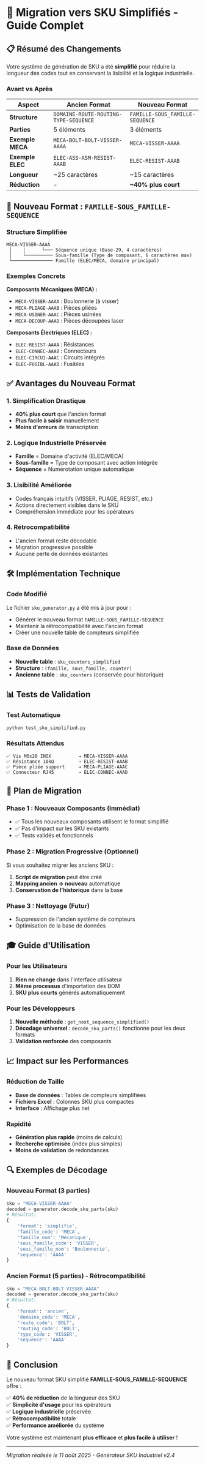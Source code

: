 # 🔄 Migration vers SKU Simplifiés - Guide Complet

## 📋 Résumé des Changements

Votre système de génération de SKU a été **simplifié** pour réduire la longueur des codes tout en conservant la lisibilité et la logique industrielle.

### Avant vs Après

| Aspect | Ancien Format | Nouveau Format |
|--------|---------------|----------------|
| **Structure** | `DOMAINE-ROUTE-ROUTING-TYPE-SEQUENCE` | `FAMILLE-SOUS_FAMILLE-SEQUENCE` |
| **Parties** | 5 éléments | 3 éléments |
| **Exemple MECA** | `MECA-BOLT-BOLT-VISSER-AAAA` | `MECA-VISSER-AAAA` |
| **Exemple ELEC** | `ELEC-ASS-ASM-RESIST-AAAB` | `ELEC-RESIST-AAAB` |
| **Longueur** | ~25 caractères | ~15 caractères |
| **Réduction** | - | **~40% plus court** |

## 🎯 Nouveau Format : `FAMILLE-SOUS_FAMILLE-SEQUENCE`

### Structure Simplifiée

```
MECA-VISSER-AAAA
 │    │      └─── Séquence unique (Base-29, 4 caractères)
 │    └────────── Sous-famille (Type de composant, 6 caractères max)
 └─────────────── Famille (ELEC/MECA, domaine principal)
```

### Exemples Concrets

**Composants Mécaniques (MECA) :**
- `MECA-VISSER-AAAA` : Boulonnerie (à visser)
- `MECA-PLIAGE-AAAB` : Pièces pliées
- `MECA-USINER-AAAC` : Pièces usinées
- `MECA-DECOUP-AAAD` : Pièces découpées laser

**Composants Électriques (ELEC) :**
- `ELEC-RESIST-AAAA` : Résistances
- `ELEC-CONNEC-AAAB` : Connecteurs
- `ELEC-CIRCUI-AAAC` : Circuits intégrés
- `ELEC-FUSIBL-AAAD` : Fusibles

## ✅ Avantages du Nouveau Format

### 1. **Simplification Drastique**
- **40% plus court** que l'ancien format
- **Plus facile à saisir** manuellement
- **Moins d'erreurs** de transcription

### 2. **Logique Industrielle Préservée**
- **Famille** = Domaine d'activité (ELEC/MECA)
- **Sous-famille** = Type de composant avec action intégrée
- **Séquence** = Numérotation unique automatique

### 3. **Lisibilité Améliorée**
- Codes français intuitifs (VISSER, PLIAGE, RESIST, etc.)
- Actions directement visibles dans le SKU
- Compréhension immédiate pour les opérateurs

### 4. **Rétrocompatibilité**
- L'ancien format reste décodable
- Migration progressive possible
- Aucune perte de données existantes

## 🛠️ Implémentation Technique

### Code Modifié
Le fichier `sku_generator.py` a été mis à jour pour :
- Générer le nouveau format `FAMILLE-SOUS_FAMILLE-SEQUENCE`
- Maintenir la rétrocompatibilité avec l'ancien format
- Créer une nouvelle table de compteurs simplifiée

### Base de Données
- **Nouvelle table** : `sku_counters_simplified`
- **Structure** : `(famille, sous_famille, counter)`
- **Ancienne table** : `sku_counters` (conservée pour historique)

## 📊 Tests de Validation

### Test Automatique
```bash
python test_sku_simplified.py
```

### Résultats Attendus
```
✅ Vis M6x20 INOX          → MECA-VISSER-AAAA
✅ Résistance 10kΩ         → ELEC-RESIST-AAAB  
✅ Pièce pliée support     → MECA-PLIAGE-AAAC
✅ Connecteur RJ45         → ELEC-CONNEC-AAAD
```

## 🔄 Plan de Migration

### Phase 1 : Nouveaux Composants (Immédiat)
- ✅ Tous les nouveaux composants utilisent le format simplifié
- ✅ Pas d'impact sur les SKU existants
- ✅ Tests validés et fonctionnels

### Phase 2 : Migration Progressive (Optionnel)
Si vous souhaitez migrer les anciens SKU :
1. **Script de migration** peut être créé
2. **Mapping ancien → nouveau** automatique
3. **Conservation de l'historique** dans la base

### Phase 3 : Nettoyage (Futur)
- Suppression de l'ancien système de compteurs
- Optimisation de la base de données

## 🎓 Guide d'Utilisation

### Pour les Utilisateurs
1. **Rien ne change** dans l'interface utilisateur
2. **Même processus** d'importation des BOM
3. **SKU plus courts** générés automatiquement

### Pour les Développeurs
1. **Nouvelle méthode** : `get_next_sequence_simplified()`
2. **Décodage universel** : `decode_sku_parts()` fonctionne pour les deux formats
3. **Validation renforcée** des composants

## 📈 Impact sur les Performances

### Réduction de Taille
- **Base de données** : Tables de compteurs simplifiées
- **Fichiers Excel** : Colonnes SKU plus compactes
- **Interface** : Affichage plus net

### Rapidité
- **Génération plus rapide** (moins de calculs)
- **Recherche optimisée** (index plus simples)
- **Moins de validation** de redondances

## 🔍 Exemples de Décodage

### Nouveau Format (3 parties)
```python
sku = "MECA-VISSER-AAAA"
decoded = generator.decode_sku_parts(sku)
# Résultat:
{
    'format': 'simplifie',
    'famille_code': 'MECA',
    'famille_nom': 'Mécanique', 
    'sous_famille_code': 'VISSER',
    'sous_famille_nom': 'Boulonnerie',
    'sequence': 'AAAA'
}
```

### Ancien Format (5 parties) - Rétrocompatibilité
```python
sku = "MECA-BOLT-BOLT-VISSER-AAAA"
decoded = generator.decode_sku_parts(sku)
# Résultat:
{
    'format': 'ancien',
    'domaine_code': 'MECA',
    'route_code': 'BOLT',
    'routing_code': 'BOLT', 
    'type_code': 'VISSER',
    'sequence': 'AAAA'
}
```

## 🎉 Conclusion

Le nouveau format SKU simplifié **FAMILLE-SOUS_FAMILLE-SEQUENCE** offre :

✅ **40% de réduction** de la longueur des SKU  
✅ **Simplicité d'usage** pour les opérateurs  
✅ **Logique industrielle** préservée  
✅ **Rétrocompatibilité** totale  
✅ **Performance améliorée** du système  

Votre système est maintenant **plus efficace** et **plus facile à utiliser** !

---

*Migration réalisée le 11 août 2025 - Générateur SKU Industriel v2.4*
